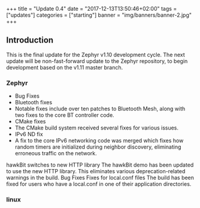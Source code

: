+++
title = "Update 0.4"
date = "2017-12-13T13:50:46+02:00"
tags = ["updates"]
categories = ["starting"]
banner = "img/banners/banner-2.jpg"
+++

## Introduction

This is the final update for the Zephyr v1.10 development cycle. The next update will be non-fast-forward update to the Zephyr repository, to begin development based on the v1.11 master branch.


### Zephyr
- Bug Fixes
 - Bluetooth fixes
  - Notable fixes include over ten patches to Bluetooth Mesh, along with two fixes to the core BT controller code.
 - CMake fixes
  - The CMake build system received several fixes for various issues.
 - IPv6 ND fix
  - A fix to the core IPv6 networking code was merged which fixes how random timers are initialized during neighbor discovery, eliminating erroneous traffic on the network.

hawkBit switches to new HTTP library
The hawkBit demo has been updated to use the new HTTP library. This eliminates various deprecation-related warnings in the build.
Bug Fixes
Fixes for local.conf files
The build has been fixed for users who have a local.conf in one of their application directories.

### linux
